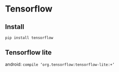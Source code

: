 # Tensorflow
## Install 
`pip install tensorflow`

## Tensorflow lite
android: `compile ‘org.tensorflow:tensorflow-lite:+’`